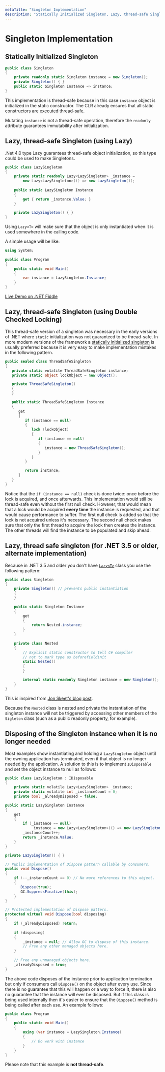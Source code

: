 ```yaml
---
metaTitle: "Singleton Implementation"
description: "Statically Initialized Singleton, Lazy, thread-safe Singleton (using Lazy<T>), Lazy, thread-safe Singleton (using Double Checked Locking), Lazy, thread safe singleton (for .NET 3.5 or older, alternate implementation), Disposing of the Singleton instance when it is no longer needed"
---
```


# Singleton Implementation




## Statically Initialized Singleton


```cs
public class Singleton
{
    private readonly static Singleton instance = new Singleton();
    private Singleton() { }
    public static Singleton Instance => instance;
}

```

This implementation is thread-safe because in this case `instance` object is initialized in the static constructor. The CLR already ensures that all static constructors are executed thread-safe.

Mutating `instance` is not a thread-safe operation, therefore the `readonly` attribute guarantees immutability after initialization.



## Lazy, thread-safe Singleton (using Lazy<T>)


.Net 4.0 type Lazy guarantees thread-safe object initialization, so this type could be used to make Singletons.

```cs
public class LazySingleton
{
    private static readonly Lazy<LazySingleton> _instance =
        new Lazy<LazySingleton>(() => new LazySingleton());
 
    public static LazySingleton Instance
    {
        get { return _instance.Value; }
    }

    private LazySingleton() { }
}

```

Using `Lazy<T>` will make sure that the object is only instantiated when it is used somewhere in the calling code.

A simple usage will be like:

```cs
using System;
                    
public class Program
{
    public static void Main()
    {
        var instance = LazySingleton.Instance;
    }
}

```

[Live Demo on .NET Fiddle](https://dotnetfiddle.net/oHVpK3)



## Lazy, thread-safe Singleton (using Double Checked Locking)


This thread-safe version of a singleton was necessary in the early versions of .NET where `static` initialization was not guaranteed to be thread-safe. In more modern versions of the framework a [statically initialized singleton](http://stackoverflow.com/documentation/c%23/1192/singleton-implementation/3863/statically-initialized-singleton) is usually preferred because it is very easy to make implementation mistakes in the following pattern.

```cs
public sealed class ThreadSafeSingleton
{
   private static volatile ThreadSafeSingleton instance;
   private static object lockObject = new Object();

   private ThreadSafeSingleton()
   {
   }

   public static ThreadSafeSingleton Instance
   {
      get 
      {
         if (instance == null) 
         {
            lock (lockObject) 
            {
               if (instance == null)
               {
                  instance = new ThreadSafeSingleton();
               }
            }
         }

         return instance;
      }
   }
}

```

Notice that the `if (instance == null)` check is done twice: once before the lock is acquired, and once afterwards. This implementation would still be thread-safe even without the first null check. However, that would mean that a lock would be acquired **every time** the instance is requested, and that would cause performance to suffer. The first null check is added so that the lock is not acquired unless it's necessary. The second null check makes sure that only the first thread to acquire the lock then creates the instance. The other threads will find the instance to be populated and skip ahead.



## Lazy, thread safe singleton (for .NET 3.5 or older, alternate implementation)


Because in .NET 3.5 and older you don't have [`Lazy<T>`](https://msdn.microsoft.com/en-us/library/dd642331(v=vs.110).aspx) class you use the following pattern:

```cs
public class Singleton
{
    private Singleton() // prevents public instantiation
    {
    }

    public static Singleton Instance
    {
        get
        {
            return Nested.instance;
        }
    }
    
    private class Nested
    {
        // Explicit static constructor to tell C# compiler
        // not to mark type as beforefieldinit
        static Nested()
        {
        }

        internal static readonly Singleton instance = new Singleton();
    }
}

```

This is inspired from [Jon Skeet's blog post](http://www.yoda.arachsys.com/csharp/singleton.html).

Because the `Nested` class is nested and private the instantiation of the singleton instance will not be triggered by accessing other members of the `Sigleton` class (such as a public readonly property, for example).



## Disposing of the Singleton instance when it is no longer needed


Most examples show instantiating and holding a `LazySingleton` object until the owning application has terminated, even if that object is no longer needed by the application. A solution to this is to implement `IDisposable` and set the object instance to null as follows:

```cs
public class LazySingleton : IDisposable
{
    private static volatile Lazy<LazySingleton> _instance;
    private static volatile int _instanceCount = 0;
    private bool _alreadyDisposed = false;

public static LazySingleton Instance
{
    get
    {
        if (_instance == null)
            _instance = new Lazy<LazySingleton>(() => new LazySingleton());
        _instanceCount++;
        return _instance.Value;
    }
}

private LazySingleton() { }

// Public implementation of Dispose pattern callable by consumers.
public void Dispose()
{ 
    if (--_instanceCount == 0) // No more references to this object.
    {       
       Dispose(true);
       GC.SuppressFinalize(this);           
    }
}

// Protected implementation of Dispose pattern.
protected virtual void Dispose(bool disposing)
{
    if (_alreadyDisposed) return; 
  
    if (disposing) 
    {
        _instance = null; // Allow GC to dispose of this instance.
        // Free any other managed objects here.
    }
  
    // Free any unmanaged objects here.
    _alreadyDisposed = true;
}

```

The above code disposes of the instance prior to application termination but only if consumers call `Dispose()` on the object after every use. Since there is no guarantee that this will happen or a way to force it, there is also no guarantee that the instance will ever be disposed. But if this class is being used internally then it's easier to ensure that the `Dispose()` method is being called after each use. An example follows:

```cs
public class Program
{
    public static void Main()
    {
        using (var instance = LazySingleton.Instance)
        {
            // Do work with instance
        }
    }
}

```

Please note that this example is **not thread-safe**.


